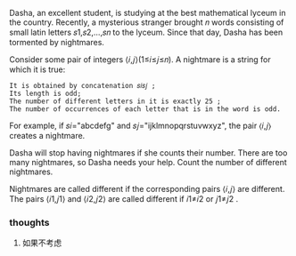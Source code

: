 Dasha, an excellent student, is studying at the best mathematical lyceum in the country. Recently, a mysterious stranger
brought 𝑛
words consisting of small latin letters 𝑠1,𝑠2,…,𝑠𝑛
to the lyceum. Since that day, Dasha has been tormented by nightmares.

Consider some pair of integers ⟨𝑖,𝑗⟩(1≤𝑖≤𝑗≤𝑛). A nightmare is a string for which it is true:

    It is obtained by concatenation 𝑠𝑖𝑠𝑗 ;
    Its length is odd;
    The number of different letters in it is exactly 25 ;
    The number of occurrences of each letter that is in the word is odd.

For example, if 𝑠𝑖="abcdefg" and 𝑠𝑗="ijklmnopqrstuvwxyz", the pair ⟨𝑖,𝑗⟩ creates a nightmare.

Dasha will stop having nightmares if she counts their number. There are too many nightmares, so Dasha needs your help.
Count the number of different nightmares.

Nightmares are called different if the corresponding pairs ⟨𝑖,𝑗⟩
are different. The pairs ⟨𝑖1,𝑗1⟩
and ⟨𝑖2,𝑗2⟩
are called different if 𝑖1≠𝑖2
or 𝑗1≠𝑗2
.

### thoughts

1. 如果不考虑